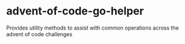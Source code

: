# advent-of-code-go-helper
Provides utility methods to assist with common operations across the advent of code challenges
